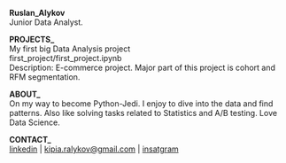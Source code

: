 **Ruslan_Alykov**<br/>
Junior Data Analyst.

**PROJECTS_**<br/>
My first big Data Analysis project<br/>
first_project/first_project.ipynb<br/>
Description: E-commerce project. Major part of this project is cohort and RFM segmentation.

**ABOUT_**<br/>
On my way to become Python-Jedi.
I enjoy to dive into the data and find patterns.
Also like solving tasks related to Statistics and A/B testing.
Love Data Science.

**CONTACT_**<br/>
   [linkedin](https://linkedin.com/in/ruslan-alykov) 
   | kipia.ralykov@gmail.com 
   | [insatgram](https://www.instagram.com/el_rra/)
<!---
Russell-Alykov/Russell-Alykov is a ✨ special ✨ repository because its `README.md` (this file) appears on your GitHub profile.
You can click the Preview link to take a look at your changes.
--->
